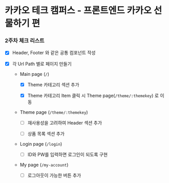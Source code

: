<h1> 카카오 테크 캠퍼스 - 프론트엔드 카카오 선물하기 편 </h1>

<h3>2주차 체크 리스트</h3>

- [x] Header, Footer 와 같은 공통 컴포넌트 작성

- [x] 각 Url Path 별로 페이지 만들기

  - Main page (`/`)

    - [x] Theme 카테고리 섹션 추가

    - [x] Theme 카테고리 Item 클릭 시 Theme page(`/theme/:themekey`) 로 이동 

  - Theme page (`/theme/:themekey`)

    - [ ] 재사용성을 고려하여 Header 섹션 추가 

    - [ ] 상품 목록 섹션 추가

  - Login page (`/login`)

    - [ ] ID와 PW를 입력하면 로그인이 되도록 구현

  - My page (`/my-account`)

    - [ ] 로그아웃이 가능한 버튼 추가

